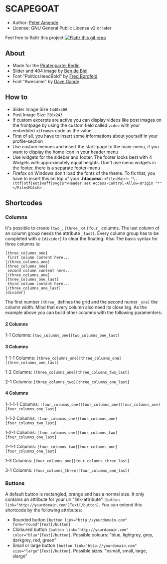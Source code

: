 # SCAPEGOAT

* Author: [Peter Amende](http://zutrinken.com/)
* License: GNU General Public License v2 or later


Feel free to flattr this project [![Flattr this git repo](http://api.flattr.com/button/flattr-badge-large.png)](https://flattr.com/submit/auto?user_id=zutrinken&url=https://github.com/zutrinken/scapegoat&title=scapegoat&language=php-js-html-css&tags=github&category=software)

## About

* Made for the [Piratenpartei Berlin](http://berlin.piratenpartei.de/)
* Slider and 404 image by [Ben de Biel](http://www.bendebiel.com/)
* Font "PoliticsHeadBold" by [Fred Bordfeld](http://kaklotter.de/)
* Font "Awesome" by [Dave Gandy](http://fontawesome.io/)


## How to

* Slider Image Size ```1440x486```
* Post Image Size ```720x243```
* If custom excerpts are active you can display videos like post images on the frontpage by using the custom field called ```video``` with your embedded ```<iframe>``` code as the value.
* First of all, you have to insert some informations about yourself in your profile-section
* Use custom menues and insert the start-page to the main-menu, if you want to display the home icon in your header menu
* Use widgets for the sidebar and footer. The footer looks best with 4 Widgets with approximately equal heights. Don't use menu widgets in the footer, there is a separate footer-menu
* Firefox on Windows don't load the fonts of the theme. To fix that, you have to insert this on top of your **.htaccess**:
```<FilesMatch "\.(ttf|otf|eot|woff|svg)$">Header set Access-Control-Allow-Origin "*"</FilesMatch>```

## Shortcodes

### Columns

It's possible to create ````[two_````, ````[three_```` or ````[four_```` columns. The last column of an column group needs the attribute ````_last]````. Every column group has to be completed with a ````[divider]```` to clear the floating. Also The basic syntax for three columns is:

	[three_columns_one]
	 first column content here...
	[/three_columns_one]
	[three_columns_one]
	 second column content here...
	[/three_columns_one]
	[three_columns_one_last]
	 third column content here...
	[/three_columns_one_last]
	[divider]

The first number ````[three_```` defines the grid and the second numer ````_one]```` the column width. Mind that every column also need its close tag. As the example above you can build other columns with the following paramenters:

#### 2 Columns

1-1 Columns: ````[two_columns_one][two_columns_one_last]````

#### 3 Columns

1-1-1 Columns: ````[three_columns_one][three_columns_one][three_columns_one_last]````

1-2 Columns: ````[three_columns_one][three_columns_two_last]````

2-1 Columns: ````[three_columns_two][three_columns_one_last]````

#### 4 Columns

1-1-1-1 Columns: ````[four_columns_one][four_columns_one][four_columns_one][four_columns_one_last]````

1-1-2 Columns: ````[four_columns_one][four_columns_one][four_columns_two_last]````

1-2-1 Columns: ````[four_columns_one][four_columns_two][four_columns_one_last]````

2-1-1 Columns: ````[four_columns_two][four_columns_one][four_columns_one_last]````

1-3 Columns: ````[four_columns_one][four_columns_three_last]````

3-1 Columns: ````[four_columns_three][four_columns_one_last]````

### Buttons

A default button is rectangled, orange and has a normal size. It only contains an attribute for your url "link-attribute" ````[button link="http://yourdomain.com"]Text[/button]````. You can extend this shortcode by the following attributes:

* Rounded button ````[button link="http://yourdomain.com" form="round"]Text[/button]````
* Cloloured button ````[button link="http://yourdomain.com" color="blue"]Text[/button]````. Possible colours: "blue, lightgrey, grey, darkgrey, red, green"
* Small or large button ````[button link="http://yourdomain.com" size="large"]Text[/button]````. Possible sizes: "xsmall, small, large, xlarge"